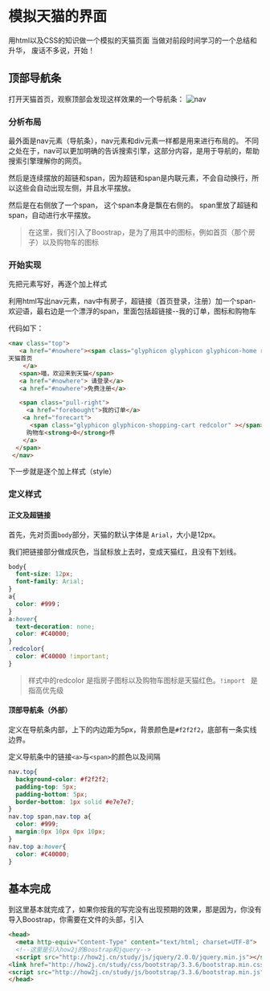 # 模拟天猫的界面
用html以及CSS的知识做一个模拟的天猫页面
当做对前段时间学习的一个总结和升华，
废话不多说，开始！

## 顶部导航条
打开天猫首页，观察顶部会发现这样效果的一个导航条：
![nav](D:\Documents\GitHub\html2Tmall\img\nav.jpg)

### 分析布局
最外面是nav元素（导航条），nav元素和div元素一样都是用来进行布局的。 不同之处在于，nav可以更加明确的告诉搜索引擎，这部分内容，是用于导航的，帮助搜索引擎理解你的网页。

然后是连续摆放的超链和span，因为超链和span是内联元素，不会自动换行，所以这些会自动出现左侧，并且水平摆放。

然后是在右侧放了一个span， 这个span本身是飘在右侧的。
span里放了超链和span，自动进行水平摆放。

> 在这里，我们引入了Boostrap，是为了用其中的图标，例如首页（那个房子）以及购物车的图标

### 开始实现

先把元素写好，再逐个加上样式

利用html写出nav元素，nav中有房子，超链接（首页登录，注册）加一个span-欢迎语，最右边是一个漂浮的span，里面包括超链接--我的订单，图标和购物车

代码如下：
```html
<nav class="top">
   <a href="#nowhere"><span class="glyphicon glyphicon glyphicon-home redcolor"></span>"
天猫首页
    </a>
   <span>喵，欢迎来到天猫</span>
   <a href="#nowhere"> 请登录</a>
   <a href="#nowhere">免费注册</a>

   <span class="pull-right">
     <a href="forebought">我的订单</a>
    <a href="forecart">
      <span class="glyphicon glyphicon-shopping-cart redcolor" ></span>
     购物车<strong>0</strong>件
    </a>
  </span>
 </nav>
 ```
下一步就是逐个加上样式（style）

### 定义样式
#### 正文及超链接
首先，先对页面`body`部分，天猫的默认字体是 `Arial`，大小是12px。

我们把链接部分做成灰色，当鼠标放上去时，变成天猫红，且没有下划线。

```CSS
body{
  font-size: 12px;
  font-family: Arial;
}
a{
  color: #999；
}
a:hover{
  text-decoration: none;
  color: #C40000;
}
.redcolor{
  color: #C40000 !important;
}
```

> 样式中的redcolor 是指房子图标以及购物车图标是天猫红色。`!import ` 是指高优先级

#### 顶部导航条（外部）
定义在导航条内部，上下的内边距为5px，背景颜色是`#f2f2f2`，底部有一条实线边界。

定义导航条中的链接`<a>`与`<span>`的颜色以及间隔

```CSS
nav.top{
  background-color: #f2f2f2;
  padding-top: 5px;
  padding-bottom: 5px;
  border-bottom: 1px solid #e7e7e7;
}
nav.top span,nav.top a{
  color: #999;
  margin:0px 10px 0px 10px;
}
nav.top a:hover{
  color: #C40000;
}
```
## 基本完成
到这里基本就完成了，如果你按我的写完没有出现预期的效果，那是因为，你没有导入Boostrap，你需要在文件的头部，引入
```html
<head>
  <meta http-equiv="Content-Type" content="text/html; charset=UTF-8">
  <!--这里是引入how2j的Boostrap和jquery-->
  <script src="http://how2j.cn/study/js/jquery/2.0.0/jquery.min.js"></script>
<link href="http://how2j.cn/study/css/bootstrap/3.3.6/bootstrap.min.css" rel="stylesheet">
<script src="http://how2j.cn/study/js/bootstrap/3.3.6/bootstrap.min.js"></script>
</head>
```
